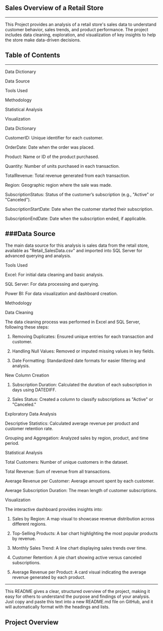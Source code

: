 ## Sales Overview of a Retail Store
---
This Project provides an analysis of a retail store's sales data to understand customer behavior, sales trends, and product performance. The project includes data cleaning, exploration, and visualization of key insights to help the store make data-driven decisions.


## Table of Contents
---

Data Dictionary

Data Source

Tools Used

Methodology

Statistical Analysis

Visualization


Data Dictionary

CustomerID: Unique identifier for each customer.

OrderDate: Date when the order was placed.

Product: Name or ID of the product purchased.

Quantity: Number of units purchased in each transaction.

TotalRevenue: Total revenue generated from each transaction.

Region: Geographic region where the sale was made.

SubscriptionStatus: Status of the customer’s subscription (e.g., "Active" or "Canceled").

SubscriptionStartDate: Date when the customer started their subscription.

SubscriptionEndDate: Date when the subscription ended, if applicable.


###Data Source
---

The main data source for this analysis is sales data from the retail store, available as "Retail_SalesData.csv" and imported into SQL Server for advanced querying and analysis.

Tools Used

Excel: For initial data cleaning and basic analysis.

SQL Server: For data processing and querying.

Power BI: For data visualization and dashboard creation.


Methodology

Data Cleaning

The data cleaning process was performed in Excel and SQL Server, following these steps:

1. Removing Duplicates: Ensured unique entries for each transaction and customer.


2. Handling Null Values: Removed or imputed missing values in key fields.


3. Date Formatting: Standardized date formats for easier filtering and analysis.



New Column Creation

1. Subscription Duration: Calculated the duration of each subscription in days using DATEDIFF.


2. Sales Status: Created a column to classify subscriptions as "Active" or "Canceled."



Exploratory Data Analysis

Descriptive Statistics: Calculated average revenue per product and customer retention rate.

Grouping and Aggregation: Analyzed sales by region, product, and time period.


Statistical Analysis

Total Customers: Number of unique customers in the dataset.

Total Revenue: Sum of revenue from all transactions.

Average Revenue per Customer: Average amount spent by each customer.

Average Subscription Duration: The mean length of customer subscriptions.


Visualization

The interactive dashboard provides insights into:

1. Sales by Region: A map visual to showcase revenue distribution across different regions.


2. Top-Selling Products: A bar chart highlighting the most popular products by revenue.


3. Monthly Sales Trend: A line chart displaying sales trends over time.


4. Customer Retention: A pie chart showing active versus canceled subscriptions.


5. Average Revenue per Product: A card visual indicating the average revenue generated by each product.




---

This README gives a clear, structured overview of the project, making it easy for others to understand the purpose and findings of your analysis. Just copy and paste this text into a new README.md file on GitHub, and it will automatically format with the headings and lists.

## Project Overview
